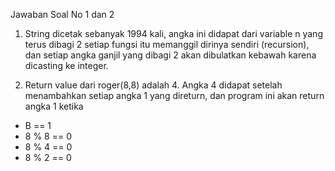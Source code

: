 Jawaban Soal No 1 dan 2

1.	String dicetak sebanyak 1994 kali, angka ini didapat dari variable n yang terus dibagi 2 setiap fungsi itu memanggil dirinya sendiri (recursion), dan setiap angka ganjil yang dibagi 2 akan dibulatkan kebawah karena dicasting ke integer.

2.	Return value dari roger(8,8) adalah 4. Angka 4 didapat setelah menambahkan setiap angka 1 yang direturn, dan program ini akan return angka 1 ketika 
-	B == 1
-	8 % 8 == 0
-	8 % 4 == 0
-	8 % 2 == 0
